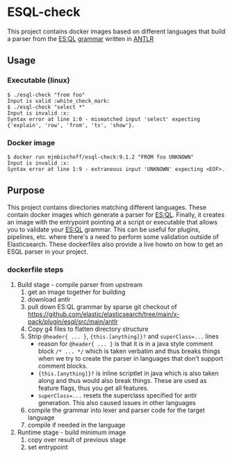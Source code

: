 # ESQL-check

This project contains docker images based on different languages that build a parser from the [ES:QL](https://www.elastic.co/docs/reference/query-languages/esql) [grammar](https://github.com/elastic/elasticsearch/tree/main/x-pack/plugin/esql/src/main/antlr) written in [ANTLR](https://www.antlr.org/)

## Usage

### Executable (linux)

```$ wget -qO esql-check https://github.com/mjmbischoff/esql-check/releases/download/9.1.2/esql-check-java
$ ./esql-check "from foo"
Input is valid :white_check_mark:
$ ./esql-check "select *"
Input is invalid :x:
Syntax error at line 1:0 - mismatched input 'select' expecting {'explain', 'row', 'from', 'ts', 'show'}.
```

### Docker image

```
$ docker run mjmbischoff/esql-check:9.1.2 "FROM foo UNKNOWN"
Input is invalid :x:
Syntax error at line 1:9 - extraneous input 'UNKNOWN' expecting <EOF>.
```

## Purpose
This project contains directories matching different languages. These contain docker images which generate a parser for 
[ES:QL](https://www.elastic.co/docs/reference/query-languages/esql). Finally, it creates an image with the entrypoint 
pointing at a script or executable that allows you to validate your [ES:QL](https://www.elastic.co/docs/reference/query-languages/esql) 
grammar. This can be useful for plugins, pipelines, etc. where there's a need to perform some validation outside of 
Elasticsearch. These dockerfiles also provide a live howto on how to get an ESQL parser in 
your project.


### dockerfile steps

1. Build stage - compile parser from upstream
    1. get an image together for building
    2. download antlr
    3. pull down ES:QL grammar by sparse git checkout of https://github.com/elastic/elasticsearch/tree/main/x-pack/plugin/esql/src/main/antlr
    4. Copy g4 files to flatten directory structure
    5. Strip `@header{ ... }`, `{this.[anything]}?` and `superClass=...` lines
        - reason for `@header{ ... }` is that it is in a java style comment block `/* ... */` which is taken verbatim and thus breaks things when we try to create the parser in languages that don't support comment blocks.
        - `{this.[anything]}?` is inline scriptlet in java which is also taken along and thus would also break things. These are used as feature flags, thus you get all features.
        - `superClass=...` resets the superclass specified for antlr generation. This also caused issues in other languages
    6. compile the grammar into lexer and parser code for the target language
    7. compile if needed in the language
2. Runtime stage - build minimum image
    1. copy over result of previous stage
    2. set entrypoint